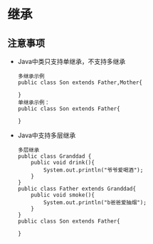 # 继承

## 注意事项

- Java中类只支持单继承，不支持多继承

  ```
  多继承示例
  public class Son extends Father,Mother{
      
  }
  单继承示例：
  public class Son extends Father{
  
  }
  ```

- Java中支持多层继承

  ```
  多层继承
  public class Granddad {
      public void drink(){
          System.out.println("爷爷爱喝酒");
      }
  }
  public class Father extends Granddad{
      public void smoke(){
          System.out.println("b爸爸爱抽烟");
      }
  }
  public class Son extends Father{
  
  }
  ```

